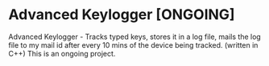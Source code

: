 # Advanced Keylogger [ONGOING]
Advanced Keylogger - Tracks typed keys, stores it in a log file, mails the log file to my mail id after every 10 mins of the device being tracked. (written in C++)
This is an ongoing project.
